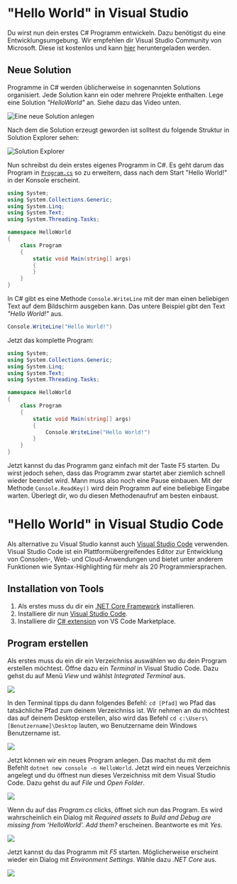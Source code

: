 # "Hello World" in Visual Studio

Du wirst nun dein erstes C# Programm entwickeln. Dazu benötigst du eine Entwicklungsumgebung. Wir empfehlen dir Visual Studio Community von Microsoft. Diese ist kostenlos und kann [hier](https://www.visualstudio.com/) heruntergeladen werden.

## Neue Solution
Programme in C# werden üblicherweise in sogenannten Solutions organisiert. Jede Solution kann ein oder mehrere Projekte enthalten. Lege eine Solution _"HelloWorld"_ an. Siehe dazu das Video unten.

![Eine neue Solution anlegen](images/new_solution.gif)

Nach dem die Solution erzeugt geworden ist solltest du folgende Struktur in Solution Explorer sehen:

![Solution Explorer](images/solution_explorer.png)

Nun schreibst du dein erstes eigenes Programm in C#. Es geht darum das Program in [```Program.cs```](src/HelloWorld/HelloWorld/Program.cs) so zu erweitern, dass nach dem Start
"Hello World!" in der Konsole erscheint.

```csharp
using System;
using System.Collections.Generic;
using System.Linq;
using System.Text;
using System.Threading.Tasks;

namespace HelloWorld
{
    class Program
    {
        static void Main(string[] args)
        {
        }
    }
}
```
In C# gibt es eine Methode ```Console.WriteLine``` mit der man einen beliebigen Text auf dem Bildschirm ausgeben kann. Das untere Beispiel gibt den Text _"Hello World!"_ aus.

```csharp 
Console.WriteLine("Hello World!")
```
Jetzt das komplette Program:

```csharp
using System;
using System.Collections.Generic;
using System.Linq;
using System.Text;
using System.Threading.Tasks;

namespace HelloWorld
{
    class Program
    {
        static void Main(string[] args)
        {
            Console.WriteLine("Hello World!")
        }
    }
}
```

Jetzt kannst du das Programm ganz einfach mit der Taste F5 starten. Du wirst jedoch sehen, dass das Programm zwar startet aber ziemlich schnell wieder beendet wird. Mann muss also noch eine Pause einbauen. Mit der Methode ```Console.ReadKey()``` wird dein Programm auf eine beliebige Eingabe warten. Überlegt dir, wo du diesen Methodenaufruf am besten einbaust.

# "Hello World" in Visual Studio Code
Als alternative zu Visual Studio kannst auch [Visual Studio Code][visual_studio_code_link] verwenden. Visual Studio Code ist ein Plattformübergreifendes Editor zur Entwicklung von Consolen-, Web- und Cloud-Anwendungen und bietet unter anderem Funktionen wie Syntax-Highlighting für mehr als 20 Programmiersprachen.

## Installation von Tools
1) Als erstes muss du dir ein [.NET Core Framework](https://www.microsoft.com/net/core) installieren.
2) Installiere dir nun [Visual Studio Code][visual_studio_code_link].
3) Installiere dir [C# extension](https://marketplace.visualstudio.com/items?itemName=ms-vscode.csharp) von VS Code Marketplace.

[visual_studio_code_link]: https://code.visualstudio.com

## Program erstellen
Als erstes muss du ein dir ein Verzeichniss auswählen wo du dein Program erstellen möchtest. Öffne dazu ein _Terminal_ in Visual Studio Code. Dazu gehst du auf Menü _View_ und wählst _Integrated Terminal_ aus.

![](images/open_new_terminal.PNG)

In den Terminal tipps du dann folgendes Befehl: ```cd [Pfad]``` wo Pfad das tatsächliche Pfad zum deinem Verzeichniss ist. Wir nehmen an du möchtest das auf deinem Desktop erstellen, also wird das Befehl ```cd c:\Users\[Benutzername]\Desktop``` lauten, wo Benutzername dein Windows Benutzername ist.

![](images/navigate_to_folder.gif)

Jetzt können wir ein neues Program anlegen. Das machst du mit dem Befehlt ```dotnet new console -n HelloWorld```. Jetzt wird ein neues Verzeichnis angelegt und du öffnest nun dieses Verzeichniss mit dem Visual Studio Code. Dazu gehst du auf _File_ und _Open Folder_.

![](images/open_folder.PNG)

Wenn du auf das _Program.cs_ clicks, öffnet sich nun das Program. Es wird wahrscheinlich ein Dialog mit _Required assets to Build and Debug are missing from 'HelloWorld'. Add them?_ erscheinen. Beantworte es mit _Yes_.

![](images/open_program.PNG)

Jetzt kannst du das Programm mit _F5_ starten. Möglicherweise erscheint wieder ein Dialog mit _Environment Settings_. Wähle dazu _.NET Core_ aus.

![](images/select_environment.PNG)